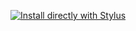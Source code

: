 [![Install directly with Stylus](https://img.shields.io/badge/Install%20directly%20with-Stylus-00adad.svg)]((https://github.com/ZoranaDragon/SuperSimpleUserboxNightmode/blob/main/SuperSimpleUserboxNightmode.user.css))
